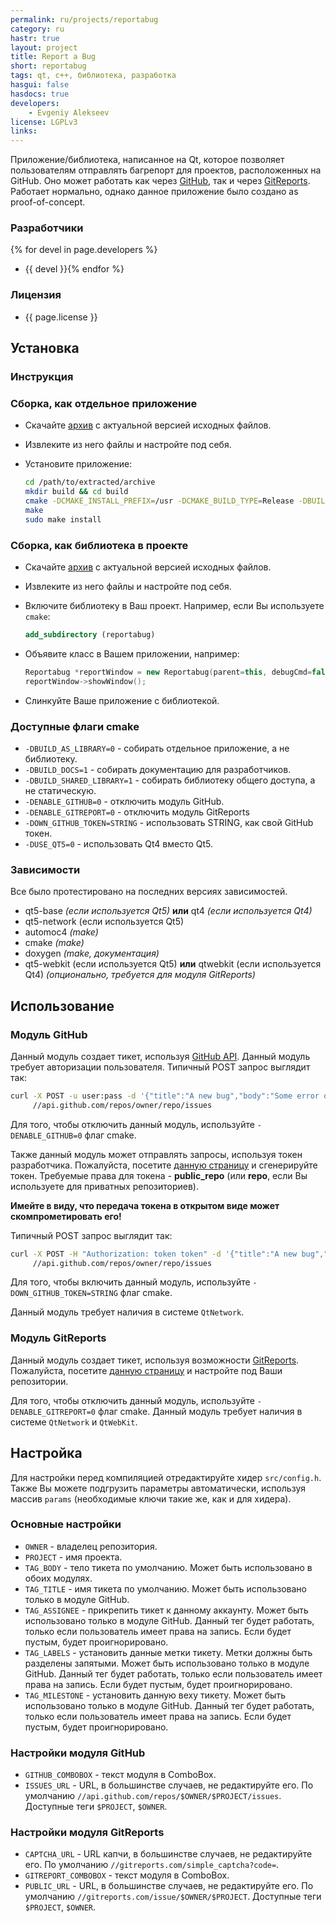 ```yaml
---
permalink: ru/projects/reportabug
category: ru
hastr: true
layout: project
title: Report a Bug
short: reportabug
tags: qt, c++, библиотека, разработка
hasgui: false
hasdocs: true
developers:
    - Evgeniy Alekseev
license: LGPLv3
links:
---
```

<!-- info block -->

Приложение/библиотека, написанное на Qt, которое позволяет пользователям отправлять багрепорт для проектов, расположенных на GitHub. Оно может работать как через [GitHub](//github.com "GitHub"), так и через [GitReports](//gitreports.com "GitReports"). Работает нормально, однако данное приложение было создано as proof-of-concept.

<!--more-->

### <a href="#devel" class="anchor" id="devel"><span class="octicon octicon-link"></span></a>Разработчики

{% for devel in page.developers %}
* {{ devel }}{% endfor %}

### <a href="#license" class="anchor" id="license"><span class="octicon octicon-link"></span></a>Лицензия

* {{ page.license }}

<!-- end of info block -->

<!-- install block -->
## <a href="#install" class="anchor" id="install"><span class="octicon octicon-link"></span></a>Установка

### <a href="#instruction" class="anchor" id="instruction"><span class="octicon octicon-link"></span></a>Инструкция
### <a href="#singleapp" class="anchor" id="singleapp"><span class="octicon octicon-link"></span></a>Сборка, как отдельное приложение

* Скачайте [архив](//github.com/arcan1s/reportabug/releases "GitHub") с актуальной версией исходных файлов.
* Извлеките из него файлы и настройте под себя.
* Установите приложение:

    ```bash
    cd /path/to/extracted/archive
    mkdir build && cd build
    cmake -DCMAKE_INSTALL_PREFIX=/usr -DCMAKE_BUILD_TYPE=Release -DBUILD_AS_LIBRARY:BOOL=0 ../
    make
    sudo make install
    ```

### <a href="#aslibrary" class="anchor" id="aslibrary"><span class="octicon octicon-link"></span></a>Сборка, как библиотека в проекте

* Скачайте [архив](//github.com/arcan1s/reportabug/releases "GitHub") с актуальной версией исходных файлов.
* Извлеките из него файлы и настройте под себя.
* Включите библиотеку в Ваш проект. Например, если Вы используете `cmake`:

    ```cmake
    add_subdirectory (reportabug)
    ```

* Объявите класс в Вашем приложении, например:

    ```cpp
    Reportabug *reportWindow = new Reportabug(parent=this, debugCmd=false, params=0);
    reportWindow->showWindow();
    ```

* Слинкуйте Ваше приложение с библиотекой.

### <a href="#cmakeflags" class="anchor" id="cmakeflags"><span class="octicon octicon-link"></span></a>Доступные флаги cmake

* `-DBUILD_AS_LIBRARY=0` - собирать отдельное приложение, а не библиотеку.
* `-DBUILD_DOCS=1` - собирать документацию для разработчиков.
* `-DBUILD_SHARED_LIBRARY=1` - собирать библиотеку общего доступа, а не статическую.
* `-DENABLE_GITHUB=0` - отключить модуль GitHub.
* `-DENABLE_GITREPORT=0` - отключить модуль GitReports
* `-DOWN_GITHUB_TOKEN=STRING` - использовать STRING, как свой GitHub токен.
* `-DUSE_QT5=0` - использовать Qt4 вместо Qt5.

### <a href="#dependencies" class="anchor" id="dependencies"><span class="octicon octicon-link"></span></a>Зависимости

Все было протестировано на последних версиях зависимостей.

* qt5-base *(если используется Qt5)* **или** qt4 *(если используется Qt4)*
* qt5-network (если используется Qt5)
* automoc4 *(make)*
* cmake *(make)*
* doxygen *(make, документация)*
* qt5-webkit (если используется Qt5) **или** qtwebkit (если используется Qt4) *(опционально, требуется для модуля GitReports)*

<!-- end of install block -->

<!-- howto block -->
## <a href="#howto" class="anchor" id="howto"><span class="octicon octicon-link"></span></a>Использование

### <a href="#github" class="anchor" id="github"><span class="octicon octicon-link"></span></a>Модуль GitHub

Данный модуль создает тикет, используя [GitHub API](//developer.github.com/v3/issues/ "Документация"). Данный модуль требует авторизации пользователя. Типичный POST запрос выглядит так:

```bash
curl -X POST -u user:pass -d '{"title":"A new bug","body":"Some error occurs"}' \
     //api.github.com/repos/owner/repo/issues
```

Для того, чтобы отключить данный модуль, используйте `-DENABLE_GITHUB=0` флаг cmake.

Также данный модуль может отправлять запросы, используя токен разработчика. Пожалуйста, посетите [данную страницу](//github.com/settings/applications "Настройки") и сгенерируйте токен. Требуемые права для токена - **public_repo** (или **repo**, если Вы используете для приватных репозиториев).

**Имейте в виду, что передача токена в открытом виде может скомпрометировать его!**

Типичный POST запрос выглядит так:

```bash
curl -X POST -H "Authorization: token token" -d '{"title":"A new bug","body":"Some error occurs"}' \
     //api.github.com/repos/owner/repo/issues
```

Для того, чтобы включить данный модуль, используйте `-DOWN_GITHUB_TOKEN=STRING` флаг cmake.

Данный модуль требует наличия в системе `QtNetwork`.

### <a href="#gitreports" class="anchor" id="gitreports"><span class="octicon octicon-link"></span></a>Модуль GitReports

Данный модуль создает тикет, используя возможности [GitReports](//gitreports.com/about "GitReports"). Пожалуйста, посетите [данную страницу](//gitreports.com/ "GitReports") и настройте под Ваши репозитории.

Для того, чтобы отключить данный модуль, используйте `-DENABLE_GITREPORT=0` флаг cmake. Данный модуль требует наличия в системе `QtNetwork` и `QtWebKit`.

<!-- end of howto block -->

<!-- config block -->
## <a href="#config" class="anchor" id="config"><span class="octicon octicon-link"></span></a>Настройка

Для настройки перед компиляцией отредактируйте хидер `src/config.h`. Также Вы можете подгрузить параметры автоматически, используя массив `params` (необходимые ключи такие же, как и для хидера).

### <a href="#mainconfig" class="anchor" id="mainconfig"><span class="octicon octicon-link"></span></a>Основные настройки

* `OWNER` - владелец репозитория.
* `PROJECT` - имя проекта.
* `TAG_BODY` - тело тикета по умолчанию. Может быть использовано в обоих модулях.
* `TAG_TITLE` - имя тикета по умолчанию. Может быть использовано только в модуле GitHub.
* `TAG_ASSIGNEE` - прикрепить тикет к данному аккаунту. Может быть использовано только в модуле GitHub. Данный тег будет работать, только если пользователь имеет права на запись. Если будет пустым, будет проигнорировано.
* `TAG_LABELS` - установить данные метки тикету. Метки должны быть разделены запятыми. Может быть использовано только в модуле GitHub. Данный тег будет работать, только если пользователь имеет права на запись. Если будет пустым, будет проигнорировано.
* `TAG_MILESTONE` - установить данную веху тикету. Может быть использовано только в модуле GitHub. Данный тег будет работать, только если пользователь имеет права на запись. Если будет пустым, будет проигнорировано.

### <a href="#githubconfig" class="anchor" id="githubconfig"><span class="octicon octicon-link"></span></a>Настройки модуля GitHub

* `GITHUB_COMBOBOX` - текст модуля в ComboBox.
* `ISSUES_URL` - URL, в большинстве случаев, не редактируйте его. По умолчанию `//api.github.com/repos/$OWNER/$PROJECT/issues`. Доступные теги `$PROJECT`, `$OWNER`.

### <a href="#gitreportsconfig" class="anchor" id="gitreportsconfig"><span class="octicon octicon-link"></span></a>Настройки модуля GitReports

* `CAPTCHA_URL` - URL капчи, в большинстве случаев, не редактируйте его. По умолчанию `//gitreports.com/simple_captcha?code=`.
* `GITREPORT_COMBOBOX` - текст модуля в ComboBox.
* `PUBLIC_URL` - URL, в большинстве случаев, не редактируйте его. По умолчанию `//gitreports.com/issue/$OWNER/$PROJECT`. Доступные теги `$PROJECT`, `$OWNER`.

<!-- end of config block -->

<!-- gui block -->
<!-- end of gui block -->

